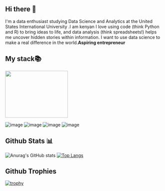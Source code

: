 ## Hi there 👋

 I'm a data enthusiast studying Data Science and Analytics at the United States International University .I am kenyan 
 I love using code (think Python and R) to bring ideas to life, and data analysis (think spreadsheets!) helps me uncover hidden stories within information.  I want to use data science to make a real difference in the world.**Aspiring entrepreneur** 
 
## My stack📚
<img src="https://github.com/user-attachments/assets/5a92585f-ba1f-4601-b1a0-3e293188f710" width="200" height="150">

![image](https://github.com/user-attachments/assets/fa9519ce-c942-4ce5-b56a-8de017441286)
![image](https://github.com/user-attachments/assets/5a2f5ce3-49bb-4e1c-91e6-143b742b105c)
![image](https://github.com/user-attachments/assets/69e7301d-6c86-423d-b5c7-682e94db24ca)
![image](https://github.com/user-attachments/assets/66e1410f-2f18-45a7-8548-b3e20172be6e)




## Github Stats 📊
 
![Anurag's GitHub stats](https://github-readme-stats.vercel.app/api?username=Gitau189&show_icons=true&theme=radical)
[![Top Langs](https://github-readme-stats.vercel.app/api/top-langs/?username=Gitau189&show_icons=true&theme=radical)](https://github.com/anuraghazra/github-readme-stats)

## Github Trophies

[![trophy](https://github-profile-trophy.vercel.app/?username=Gitau189&show_icons=true&theme=radical)](https://github.com/ryo-ma/github-profile-trophy)


